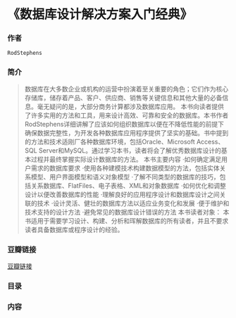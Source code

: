《数据库设计解决方案入门经典》
=========================

### 作者
    RodStephens  
    
### 简介
> 数据库在大多数企业或机构的运营中扮演着至关重要的角色；它们作为核心存储库，储存着产品、客户、供应商、销售等关键信息和其他大量的必备信息。毫无疑问的是，大部分商务计算都涉及数据库应用。 本书向读者提供了许多实用的方法和工具，用来设计高效、可靠和安全的数据库。本书作者RodStephens详细讲解了应该如何组织数据库以便在不降低性能的前提下确保数据完整性，为开发各种数据库应用程序提供了坚实的基础。书中提到的方法和技术适刚厂各种数据库环境，包括Oracle、Microsoft Access、SQL Server和MySQL。通过学习本书，读者将会了解优秀数据库设计的基本过程并最终掌握实际设计数据库的方法。 本书主要内容 ·如何确定满足用户需求的数据库要求 ·使用各种建模技术构建数据模型的方法，包括实体关系模型、用户界面模型和语义对象模型 ·了解不同类型的数据库的技巧，包括关系数据库、FlatFiles、电子表格、XML和对象数据库 ·如何优化和调整设计以便改善数据库的性能 ·理解良好的应用程序设计和数据库设计之间关联的技术 ·设计灵活、健壮的数据库方法以适应业务变化和发展 ·便于维护和技术支持的设计方法 ·避免常见的数据库设计错误的方法 本书读者对象： 本书适用于需要学习设计、构建、分析和珲解数据库的所有读者，并且不要求读者具备数据库或程序设计的经验。

### 豆瓣链接
  [豆瓣链接](https://book.douban.com/subject/4287405/)

### 目录


### 内容




